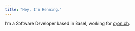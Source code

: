 ```yaml
---
title: "Hey, I’m Henning."
---
```


I’m a Software Developer based in Basel, working for [cyon.ch](https://cyon.ch).
